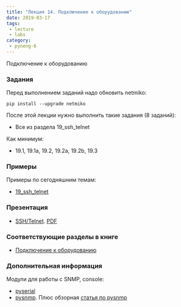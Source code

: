 ```yaml
---
title: "Лекция 14. Подключение к оборудованию"
date: 2019-03-17
tags:
 - lecture
 - labs
category:
 - pyneng-6
---
```


Подключение к оборудованию

### Задания

Перед выполнением заданий надо обновить netmiko:
```
pip install --upgrade netmiko
```

После этой лекции нужно выполнить такие задания (8 заданий):

* Все из раздела 19_ssh_telnet

Как минимум:

* 19.1, 19.1a, 19.2, 19.2a, 19.2b, 19.3


### Примеры

Примеры по сегодняшним темам:

* [19_ssh_telnet](https://github.com/pyneng/pyneng-online-jan-apr-2019/tree/master/examples/19_ssh_telnet)

### Презентация

* [SSH/Telnet](https://gitpitch.com/natenka/pyneng-slides/py3-ssh-telnet). [PDF](https://github.com/pyneng/pyneng-online-jan-apr-2018/raw/master/presentations/19_ssh_telnet.pdf)


### Соответствующие разделы в книге

* [Подключение к оборудованию](https://natenka.gitbook.io/pyneng/part_v/19_ssh_telnet)

### Дополнительная информация

Модули для работы с SNMP, console:

* [pyserial](https://pythonhosted.org/pyserial/)
* [pysnmp](http://pysnmp.sourceforge.net/). Плюс обзорная [статья по pysnmp](https://pynet.twb-tech.com/blog/snmp/python-snmp-intro.html)


